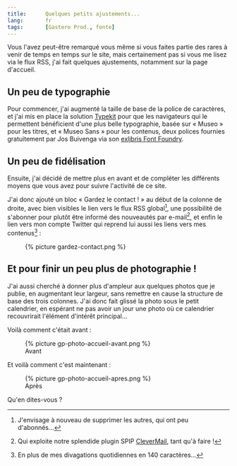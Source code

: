 ```yaml
---
title:      Quelques petits ajustements...
lang:       fr
tags:       [Gastero Prod., fonte]
---
```


Vous l'avez peut-être remarqué vous même si vous faites partie des rares à venir de temps en temps sur le site, mais certainement pas si vous me lisez via le flux RSS, j'ai fait quelques ajustements, notamment sur la page d'accueil.

## Un peu de typographie

Pour commencer, j'ai augmenté la taille de base de la police de caractères, et j'ai mis en place la solution [Typekit](http://typekit.com/colophons/utv7ffj) pour que les navigateurs qui le permettent bénéficient d'une plus belle typographie, basée sur « Museo » pour les titres, et « Museo Sans » pour les contenus, deux polices fournies gratuitement par Jos Buivenga via son [exljbris Font Foundry](http://www.josbuivenga.demon.nl/).

## Un peu de fidélisation

Ensuite, j'ai décidé de mettre plus en avant et de compléter les différents moyens que vous avez pour suivre l'activité de ce site.

J'ai donc ajouté un bloc « Gardez le contact ! » au début de la colonne de droite, avec bien visibles le lien vers le flux RSS global[^1], une possibilité de s'abonner pour plutôt être informé des nouveautés par e-mail[^2], et enfin le lien vers mon compte Twitter qui reprend lui aussi les liens vers mes contenus[^3] :

<figure>
  {% picture gardez-contact.png %}
</figure>


## Et pour finir un peu plus de photographie !

J'ai aussi cherché à donner plus d'ampleur aux quelques photos que je publie, en augmentant leur largeur, sans remettre en cause la structure de base des trois colonnes. J'ai donc fait glissé la photo sous le petit calendrier, en espérant ne pas avoir un jour une photo où ce calendrier recouvrirait l'élément d'intérêt principal…

Voilà comment c'était avant :

<figure>
  {% picture gp-photo-accueil-avant.png %}
  <figcaption>
  Avant
  </figcaption>
</figure>

Et voilà comment c'est maintenant :

<figure>
  {% picture gp-photo-accueil-apres.png %}
  <figcaption>
  Après
  </figcaption>
</figure>

Qu'en dites-vous ?


[^1]: J'envisage à nouveau de supprimer les autres, qui ont peu d'abonnés...

[^2]: Qui exploite notre splendide plugin SPIP [CleverMail](http://www.spip-contrib.net/CleverMail), tant qu'à faire !

[^3]: En plus de mes divagations quotidiennes en 140 caractères...
